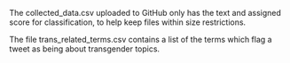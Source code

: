 The collected_data.csv uploaded to GitHub only has the text and assigned score for classification, to help keep files within size restrictions.

The file trans_related_terms.csv contains a list of the terms which flag a tweet as being about transgender topics. 
